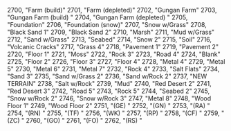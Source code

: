 ﻿2700, "Farm (build)"
2701, "Farm (depleted)"
2702, "Gungan Farm"
2703, "Gungan Farm (build) "
2704, "Gungan Farm (depleted) "
2705, "Foundation"
2706, "Foundation (snow)"
2707, "Snow w/Grass"
2708, "Black Sand 1"
2709, "Black Sand 2"
2710, "Marsh"
2711, "Mud w/Grass"
2712, "Sand w/Grass"
2713, "Seabed"
2714, "Snow 2"
2715, "Soil"
2716, "Volcanic Cracks"
2717, "Grass 4"
2718, "Pavement 1"
2719, "Pavement 2"
2720, "Floor 1"
2721, "Moss"
2722, "Rock 3"
2723, "Road 4"
2724, "Blank"
2725, "Floor 2"
2726, "Floor 3"
2727, "Floor 4"
2728, "Metal 4"
2729, "Metal 5"
2730, "Metal 6"
2731, "Metal 7"
2732, "Rock 4"
2733, "Salt Flats"
2734, "Sand 3"
2735, "Sand w/Grass 2"
2736, "Sand w/Rock 2"
2737, "NEW TERRAIN"
2738, "Salt w/Rock"
2739, "Mud"
2740, "Red Desert 2"
2741, "Red Desert 3"
2742, "Road 5"
2743, "Rock 5"
2744, "Seabed 2"
2745, "Snow w/Rock 2"
2746, "Snow w/Rock 3"
2747, "Metal 8"
2748, "Wood Floor 1"
2749, "Wood Floor 2"
2751, "(GE) "
2752, "(GN) "
2753, "(RA) "
2754, "(RN) "
2755, "(TF) "
2756, "(WK) "
2757, "(RP) "
2758, "(CF) "
2759, "(ZC) "
2760, "(GO) "
2761, "(FO) "
2762, "(RS) "
